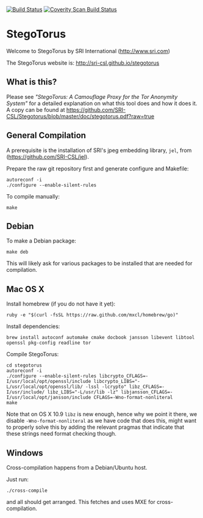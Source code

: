
[![Build Status](https://travis-ci.org/SRI-CSL/stegotorus.svg?branch=master)](https://travis-ci.org/SRI-CSL/stegotorus)
[![Coverity Scan Build Status](https://scan.coverity.com/projects/2536/badge.svg)](https://scan.coverity.com/projects/2536)


StegoTorus
==========

Welcome to StegoTorus by SRI International (http://www.sri.com)

The StegoTorus website  is: http://sri-csl.github.io/stegotorus

What is this?
-------------

Please see *"StegoTorus: A Camouflage Proxy for the Tor Anonymity System"*
for a detailed explanation on what this tool does and how it does it.
A copy can be found at https://github.com/SRI-CSL/Stegotorus/blob/master/doc/stegotorus.pdf?raw=true

General Compilation
-------------------

A prerequisite is the installation of SRI's jpeg embedding 
library, `jel`, from (https://github.com/SRI-CSL/jel).

Prepare the raw git repository first and generate configure and Makefile:
```
autoreconf -i
./configure --enable-silent-rules
```

To compile manually:
```
make
```

Debian
------

To make a Debian package:
```
make deb
```

This will likely ask for various packages to be installed that are needed for compilation.

Mac OS X
--------

Install homebrew (if you do not have it yet):
```
ruby -e "$(curl -fsSL https://raw.github.com/mxcl/homebrew/go)"
```

Install dependencies:
```
brew install autoconf automake cmake docbook jansson libevent libtool openssl pkg-config readline tor
```

Compile StegoTorus:
```
cd stegotorus
autoreconf -i
./configure --enable-silent-rules libcrypto_CFLAGS=-I/usr/local/opt/openssl/include libcrypto_LIBS="-L/usr/local/opt/openssl/lib/ -lssl -lcrypto" libz_CFLAGS=-I/usr/include/ libz_LIBS="-L/usr/lib -lz" libjansson_CFLAGS=-I/usr/local/opt/jansson/include CFLAGS=-Wno-format-nonliteral
make
```

Note that on OS X 10.9 `libz` is new enough, hence why we point it there, we disable `-Wno-format-nonliteral` as we have code that does this, might want to properly solve this by adding the relevant pragmas that indicate that these strings need format checking though.

Windows
-------

Cross-compilation happens from a Debian/Ubuntu host.

Just run:
```
./cross-compile
```
and all should get arranged. This fetches and uses MXE for cross-compilation.

